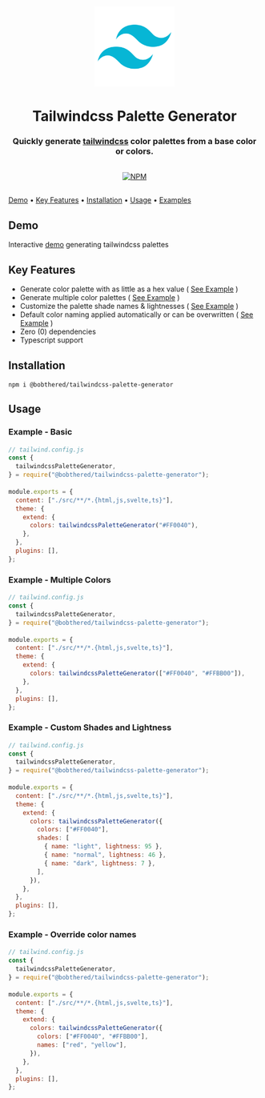 <div align="center">

<img src="https://raw.githubusercontent.com/bobthered/tailwindcss-palette-generator/main/assets/logo-tailwindcss.png" style="width:10rem">

<h1>Tailwindcss Palette Generator</h1>
<h3>Quickly generate <a href="https://www.tailwindcss.com">tailwindcss</a> color palettes from a base color or colors.</h3>

<div style="padding-top:1rem; padding-bottom:1rem;">
  <a href="https://badge.fury.io/js/%40bobthered%2Ftailwindcss-palette-generator">
    <img src="https://badge.fury.io/js/%40bobthered%2Ftailwindcss-palette-generator.svg"
         alt="NPM">
  </a>
</div>

</div>

[Demo](#demo) • [Key Features](#key-features) • [Installation](#installation) • [Usage](#usage) • [Examples](#examples)

## Demo

Interactive [demo](https://bobthered.github.io/tailwindcss-palette-generator) generating tailwindcss palettes

## Key Features

- Generate color palette with as little as a hex value ( [See Example](#example-1) )
- Generate multiple color palettes ( [See Example](#example-2) )
- Customize the palette shade names & lightnesses ( [See Example](#example-3) )
- Default color naming applied automatically or can be overwritten ( [See Example](#example-4) )
- Zero (0) dependencies
- Typescript support

## Installation

```
npm i @bobthered/tailwindcss-palette-generator
```

## Usage

### Example - Basic<a name="example-1"></a>

```js
// tailwind.config.js
const {
  tailwindcssPaletteGenerator,
} = require("@bobthered/tailwindcss-palette-generator");

module.exports = {
  content: ["./src/**/*.{html,js,svelte,ts}"],
  theme: {
    extend: {
      colors: tailwindcssPaletteGenerator("#FF0040"),
    },
  },
  plugins: [],
};
```

### Example - Multiple Colors<a name="example-2"></a>

```js
// tailwind.config.js
const {
  tailwindcssPaletteGenerator,
} = require("@bobthered/tailwindcss-palette-generator");

module.exports = {
  content: ["./src/**/*.{html,js,svelte,ts}"],
  theme: {
    extend: {
      colors: tailwindcssPaletteGenerator(["#FF0040", "#FFBB00"]),
    },
  },
  plugins: [],
};
```

### Example - Custom Shades and Lightness<a name="example-3"></a>

```js
// tailwind.config.js
const {
  tailwindcssPaletteGenerator,
} = require("@bobthered/tailwindcss-palette-generator");

module.exports = {
  content: ["./src/**/*.{html,js,svelte,ts}"],
  theme: {
    extend: {
      colors: tailwindcssPaletteGenerator({
        colors: ["#FF0040"],
        shades: [
          { name: "light", lightness: 95 },
          { name: "normal", lightness: 46 },
          { name: "dark", lightness: 7 },
        ],
      }),
    },
  },
  plugins: [],
};
```

### Example - Override color names<a name="example-4"></a>

```js
// tailwind.config.js
const {
  tailwindcssPaletteGenerator,
} = require("@bobthered/tailwindcss-palette-generator");

module.exports = {
  content: ["./src/**/*.{html,js,svelte,ts}"],
  theme: {
    extend: {
      colors: tailwindcssPaletteGenerator({
        colors: ["#FF0040", "#FFBB00"],
        names: ["red", "yellow"],
      }),
    },
  },
  plugins: [],
};
```
